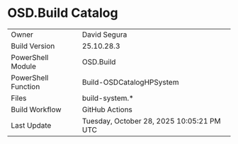 ﻿# OSD.Build Catalog

| | |
|-|-|
| Owner | David Segura |
| Build Version | 25.10.28.3 |
| PowerShell Module | OSD.Build |
| PowerShell Function | Build-OSDCatalogHPSystem |
| Files | build-system.* |
| Build Workflow | GitHub Actions |
| Last Update | Tuesday, October 28, 2025 10:05:21 PM UTC |

